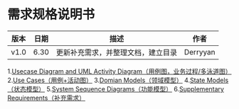 ﻿#   需求规格说明书

|版本|日期|描述|作者|
|-|-|-|-|
|v1.0|6.30|更新补充需求，并整理文档，建立目录|Derryyan|



1.[Usecase Diagram and UML Activity Diagram（用例图，业务过程/多泳道图）](https://github.com/the-earn-money-system/Document/blob/master/docs/06-01-usecase-diagram.md)
2.[Use Cases（用例+活动图）](https://github.com/the-earn-money-system/Document/blob/master/docs/06-02-Usecase-Activity.md)
3.[Domian Models（领域模型）](https://github.com/the-earn-money-system/Document/blob/master/docs/06-03-Domain-Model.md)
4.[State Models（状态模型）](https://github.com/the-earn-money-system/Document/blob/master/docs/06-04-State-Model.md)
5.[System Sequence Diagrams（功能模型）](https://github.com/the-earn-money-system/Document/blob/master/docs/06-05-System-Sequence-Diagram.md)
6.[Supplementary Requirements（补充需求）](https://github.com/the-earn-money-system/Document/blob/master/docs/06-06-Supplementary%20Requirements.md)

